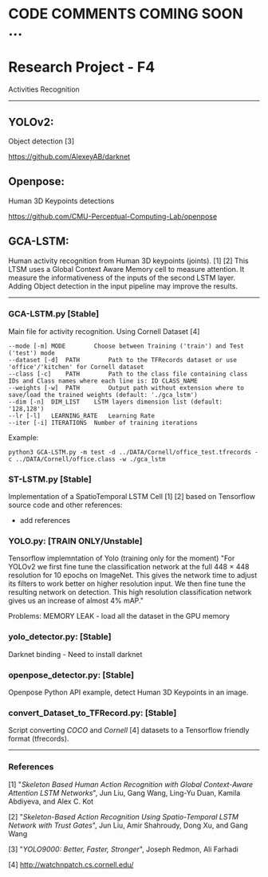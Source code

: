 # CODE COMMENTS COMING SOON ...



# Research Project - F4
Activities Recognition

----------------

## YOLOv2:
Object detection [3]

https://github.com/AlexeyAB/darknet

## Openpose:
Human 3D Keypoints detections

https://github.com/CMU-Perceptual-Computing-Lab/openpose

## GCA-LSTM:
Human activity recognition from Human 3D keypoints (joints). [1] [2]
This LTSM uses a Global Context Aware Memory cell to measure attention.
It measure the informativeness of the inputs of the second LSTM layer.
Adding Object detection in the input pipeline may improve the results.

------------------

### GCA-LSTM.py [Stable]
Main file for activity recognition.
Using Cornell Dataset [4]

```--help [-h]			Show help
--mode [-m]	MODE		Choose between Training ('train') and Test ('test') mode
--dataset [-d]	PATH		Path to the TFRecords dataset or use 'office'/'kitchen' for Cornell dataset
--class [-c]	PATH		Path to the class file containing class IDs and Class names where each line is: ID CLASS_NAME
--weights [-w]	PATH		Output path without extension where to save/load the trained weights (default: './gca_lstm')
--dim [-n]	DIM_LIST	LSTM layers dimension list (default: '128,128')
--lr [-l]	LEARNING_RATE	Learning Rate
--iter [-i]	ITERATIONS	Number of training iterations
```

Example:
```python3 GCA-LSTM.py -m train -l 0.0015 -i 10000 -n 128,128 -d ../DATA/Cornell/office_train.tfrecords -c ../DATA/Cornell/office.class -w ./gca_lstm
python3 GCA-LSTM.py -m test -d ../DATA/Cornell/office_test.tfrecords -c ../DATA/Cornell/office.class -w ./gca_lstm
```

### ST-LSTM.py [Stable]
Implementation of a SpatioTemporal LSTM Cell [1] [2] based on Tensorflow source code and other references:
- add references

### YOLO.py: [TRAIN ONLY/Unstable]
Tensorflow implemntation of Yolo (training only for the moment)
"For YOLOv2 we first fine tune the classification network
at the full 448 × 448 resolution for 10 epochs on ImageNet.
This gives the network time to adjust its filters to work better
on higher resolution input. We then fine tune the resulting
network on detection. This high resolution classification
network gives us an increase of almost 4% mAP."

Problems: MEMORY LEAK - load all the dataset in the GPU memory

### yolo_detector.py: [Stable]
Darknet binding - Need to install darknet

### openpose_detector.py: [Stable]
Openpose Python API example, detect Human 3D Keypoints in an image.

### convert_Dataset_to_TFRecord.py: [Stable]
Script converting _COCO_ and _Cornell_ [4] datasets to a Tensorflow friendly format (tfrecords).

--------------------

### References

[1] "_Skeleton Based Human Action Recognition with Global Context-Aware Attention LSTM Networks_", Jun Liu, Gang Wang, Ling-Yu Duan, Kamila Abdiyeva, and Alex C. Kot

[2] "_Skeleton-Based Action Recognition Using Spatio-Temporal LSTM Network with Trust Gates_", Jun Liu, Amir Shahroudy, Dong Xu, and Gang Wang

[3] "_YOLO9000: Better, Faster, Stronger_", Joseph Redmon, Ali Farhadi

[4] http://watchnpatch.cs.cornell.edu/
